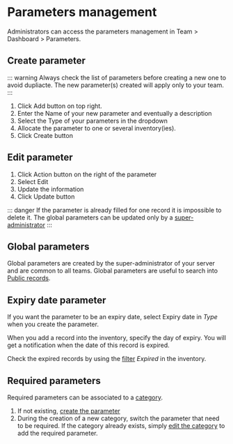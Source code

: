 # Parameters management
Administrators can access the parameters management in Team > Dashboard > Parameters.

## Create parameter

::: warning
Always check the list of parameters before creating a new one to avoid dupliacte.
The new parameter(s) created will apply only to your team.
:::  

1. Click Add button on top right.  
2. Enter the Name of your new parameter and eventually a description
3. Select the Type of your parameters in the dropdown
4. Allocate the parameter to one or several inventory(ies).
5. Click Create button

## Edit parameter
1. Click Action button on the right of the parameter
2. Select Edit
3. Update the information
4. Click Update button 

::: danger
If the parameter is already filled for one record it is impossible to delete it.
The global parameters can be updated only by a [super-administrator](/laboratory-information-management-system/super-administration/global-parameters-management.html#edit-global-parameter)
:::

## Global parameters
Global parameters are created by the super-administrator of your server and are common to all teams. 
Global parameters are useful to search into [Public records](/laboratory-information-management-system/records/search.html#search-into-public-records). 

## Expiry date parameter
If you want the parameter to be an expiry date, select Expiry date in *Type* when you create the parameter.  

When you add a record into the inventory, specify the day of expiry. You will get a notification when the date of this record is expired.  

Check the expired records by using the [filter](/laboratory-information-management-system/search-record.html#filters) *Expired* in the inventory.

## Required parameters
Required parameters can be associated to a [category](/laboratory-information-management-system/dashboard/categories-management.html#create-category). 
1. If not existing, [create the parameter](/laboratory-information-management-system/dashboard/parameters-management.html#create-parameter)
2. During the creation of a new category, switch the parameter that need to be required. If the category already exists, simply [edit the category](/laboratory-information-management-system/dashboard/categories-management.html#edit-category) to add the required parameter.
